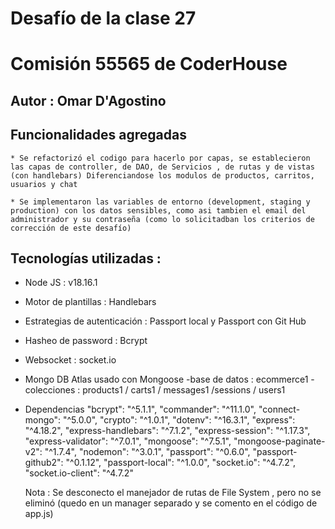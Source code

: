 # Desafío de la clase 27
# Comisión 55565  de CoderHouse

## Autor : Omar D'Agostino

## Funcionalidades agregadas 

    * Se refactorizó el codigo para hacerlo por capas, se establecieron las capas de controller, de DAO, de Servicios , de rutas y de vistas (con handlebars) Diferenciandose los modulos de productos, carritos, usuarios y chat

    * Se implementaron las variables de entorno (development, staging y production) con los datos sensibles, como asi tambien el email del administrador y su contraseña (como lo solicitadban los criterios de corrección de este desafío)

## Tecnologías utilizadas : 
- Node JS : v18.16.1
- Motor de plantillas : Handlebars
- Estrategias de autenticación : Passport local y Passport con Git Hub
- Hasheo de password : Bcrypt
- Websocket : socket.io
- Mongo DB Atlas usado con Mongoose
    -base de datos : ecommerce1
    -colecciones : products1 / carts1 / messages1 /sessions / users1
- Dependencias 
    "bcrypt": "^5.1.1",
    "commander": "^11.1.0",
    "connect-mongo": "^5.0.0",
    "crypto": "^1.0.1",
    "dotenv": "^16.3.1",
    "express": "^4.18.2",
    "express-handlebars": "^7.1.2",
    "express-session": "^1.17.3",
    "express-validator": "^7.0.1",
    "mongoose": "^7.5.1",
    "mongoose-paginate-v2": "^1.7.4",
    "nodemon": "^3.0.1",
    "passport": "^0.6.0",
    "passport-github2": "^0.1.12",
    "passport-local": "^1.0.0",
    "socket.io": "^4.7.2",
    "socket.io-client": "^4.7.2"



   
   

   

   Nota : Se desconecto el manejador de rutas de File System , pero no se eliminó (quedo en un manager separado y se comento en el código de app.js)
